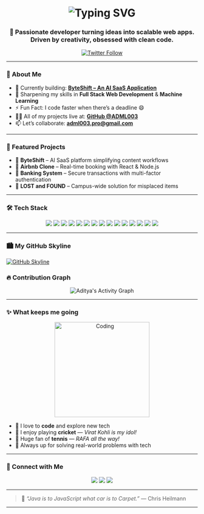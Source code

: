 <h1 align="center">
  <img src="https://readme-typing-svg.herokuapp.com?font=Fira+Code&size=30&duration=3000&pause=1000&center=true&vCenter=true&width=435&lines=Hey!+I'm+Aditya+Malhotra;Full-Stack+Developer+🚀;Tech+Explorer+🧑‍💻;Lifelong+Learner+📚;Cricket+Enthusiast+🏏;Tennis+Fanatic+🎾" alt="Typing SVG" />
</h1>


<h3 align="center">🚀 Passionate developer turning ideas into scalable web apps. Driven by creativity, obsessed with clean code.</h3>

<p align="center">
  <a href="https://twitter.com/adml003" target="blank">
    <img src="https://img.shields.io/twitter/follow/adml003?logo=twitter&style=for-the-badge" alt="Twitter Follow" />
  </a>
</p>

---

### 🧠 About Me

- 🔭 Currently building: [**ByteShift – An AI SaaS Application**](https://github.com/ADML003/byteshift)
- 🌱 Sharpening my skills in **Full Stack Web Development** & **Machine Learning**
- ⚡ Fun Fact: I code faster when there’s a deadline 😄
- 👨‍💻 All of my projects live at: [**GitHub @ADML003**](https://github.com/ADML003)
- 📫 Let’s collaborate: **adml003.pro@gmail.com**

---

### 🚀 Featured Projects

- 🧠 **ByteShift** – AI SaaS platform simplifying content workflows
- 🏡 **Airbnb Clone** – Real-time booking with React & Node.js
- 🏦 **Banking System** – Secure transactions with multi-factor authentication
- 🎒 **LOST and FOUND** – Campus-wide solution for misplaced items

---

### 🛠️ Tech Stack
<p align="center">
  <img src="https://img.shields.io/badge/Java-007396?style=for-the-badge&logo=java&logoColor=white" />
  <img src="https://img.shields.io/badge/Python-3776AB?style=for-the-badge&logo=python&logoColor=white" />
  <img src="https://img.shields.io/badge/JavaScript-F7DF1E?style=for-the-badge&logo=javascript&logoColor=black" />
  <img src="https://img.shields.io/badge/React-61DAFB?style=for-the-badge&logo=react&logoColor=black" />
  <img src="https://img.shields.io/badge/Node.js-339933?style=for-the-badge&logo=node.js&logoColor=white" />
  <img src="https://img.shields.io/badge/Express.js-000000?style=for-the-badge&logo=express&logoColor=white" />
  <img src="https://img.shields.io/badge/TensorFlow-FF6F00?style=for-the-badge&logo=tensorflow&logoColor=white" />
  <img src="https://img.shields.io/badge/Next.js-000000?style=for-the-badge&logo=next.js&logoColor=white" />
  <img src="https://img.shields.io/badge/TailwindCSS-38BDF8?style=for-the-badge&logo=tailwindcss&logoColor=white" />
  <img src="https://img.shields.io/badge/Docker-2496ED?style=for-the-badge&logo=docker&logoColor=white" />
  <img src="https://img.shields.io/badge/SQL-4479A1?style=for-the-badge&logo=microsoft-sql-server&logoColor=white" />
  <img src="https://img.shields.io/badge/MongoDB-4DB33D?style=for-the-badge&logo=mongodb&logoColor=white" />
  <img src="https://img.shields.io/badge/Bootstrap-7952B3?style=for-the-badge&logo=bootstrap&logoColor=white" />
  <img src="https://img.shields.io/badge/Git-F05032?style=for-the-badge&logo=git&logoColor=white" />
  <img src="https://img.shields.io/badge/Vercel-000000?style=for-the-badge&logo=vercel&logoColor=white" />
</p>


---

### 🏙️ My GitHub Skyline

[![GitHub Skyline](https://raw.githubusercontent.com/skylineproject/static-assets/main/skyline-preview.gif)](https://skyline.github.com/ADML003/2024)




### 🔥 Contribution Graph

<p align="center">
  <img src="https://github-readme-activity-graph.vercel.app/graph?username=ADML003&theme=react-dark" alt="Aditya's Activity Graph" />
</p>





---
### ✨ What keeps me going
<p align="center">
  <img src="https://media.giphy.com/media/qgQUggAC3Pfv687qPC/giphy.gif" width="250" alt="Coding" />
</p>

- 💙 I love to **code** and explore new tech  
- 🏏 I enjoy playing **cricket** — *Virat Kohli is my idol!*  
- 🎾 Huge fan of **tennis** — *RAFA all the way!*  
- 🎯 Always up for solving real-world problems with tech




---


### 📱 Connect with Me

<p align="center">
  <a href="https://twitter.com/adml003" target="blank"><img src="https://img.shields.io/badge/Twitter-%231DA1F2.svg?&style=for-the-badge&logo=twitter&logoColor=white" /></a>
  <a href="https://www.linkedin.com/in/aditya-malhotra-50884b26a/" target="blank"><img src="https://img.shields.io/badge/LinkedIn-%230077B5.svg?&style=for-the-badge&logo=linkedin&logoColor=white" /></a>
  <a href="https://instagram.com/ig.adml" target="blank"><img src="https://img.shields.io/badge/Instagram-%23E4405F.svg?&style=for-the-badge&logo=instagram&logoColor=white" /></a>
</p>

---

> 💬 *“Java is to JavaScript what car is to Carpet.”* — Chris Heilmann

---

